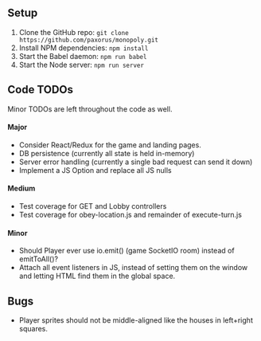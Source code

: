 ## Setup
1. Clone the GitHub repo: `git clone https://github.com/paxorus/monopoly.git`
1. Install NPM dependencies: `npm install`
1. Start the Babel daemon: `npm run babel`
1. Start the Node server: `npm run server`

## Code TODOs
Minor TODOs are left throughout the code as well.

#### Major
* Consider React/Redux for the game and landing pages.
* DB persistence (currently all state is held in-memory)
* Server error handling (currently a single bad request can send it down)
* Implement a JS Option and replace all JS nulls

#### Medium
* Test coverage for GET and Lobby controllers
* Test coverage for obey-location.js and remainder of execute-turn.js

#### Minor
* Should Player ever use io.emit() (game SocketIO room) instead of emitToAll()?
* Attach all event listeners in JS, instead of setting them on the window and letting HTML find them in the global space.

## Bugs
* Player sprites should not be middle-aligned like the houses in left+right squares.
